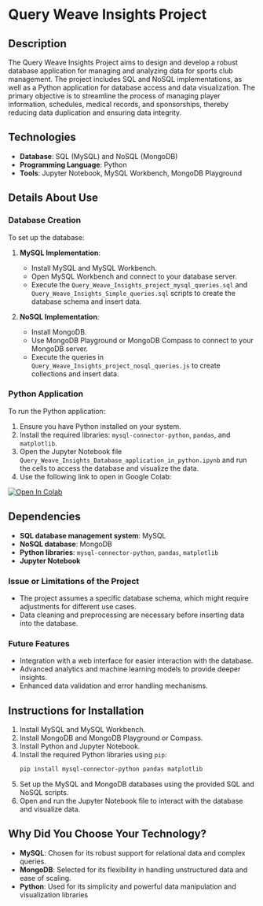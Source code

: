 
# Query Weave Insights Project

## Description

The Query Weave Insights Project aims to design and develop a robust database application for managing and analyzing data for sports club management. The project includes SQL and NoSQL implementations, as well as a Python application for database access and data visualization. The primary objective is to streamline the process of managing player information, schedules, medical records, and sponsorships, thereby reducing data duplication and ensuring data integrity.

## Technologies

- **Database**: SQL (MySQL) and NoSQL (MongoDB)
- **Programming Language**: Python
- **Tools**: Jupyter Notebook, MySQL Workbench, MongoDB Playground

## Details About Use

### Database Creation

To set up the database:

1. **MySQL Implementation**:
    - Install MySQL and MySQL Workbench.
    - Open MySQL Workbench and connect to your database server.
    - Execute the `Query_Weave_Insights_project_mysql_queries.sql` and `Query_Weave_Insights_Simple_queries.sql` scripts to create the database schema and insert data.

2. **NoSQL Implementation**:
    - Install MongoDB.
    - Use MongoDB Playground or MongoDB Compass to connect to your MongoDB server.
    - Execute the queries in `Query_Weave_Insights_project_nosql_queries.js` to create collections and insert data.

### Python Application

To run the Python application:

1. Ensure you have Python installed on your system.
2. Install the required libraries: `mysql-connector-python`, `pandas`, and `matplotlib`.
3. Open the Jupyter Notebook file `Query_Weave_Insights_Database_application_in_python.ipynb` and run the cells to access the database and visualize the data.
4. Use the following link to open in Google Colab: <a target="_blank" href="https://colab.research.google.com/github/veerabhmahadik/SQL/tree/master/Query%20Weave%20Insights">
  <img src="https://colab.research.google.com/assets/colab-badge.svg" alt="Open In Colab"/>
</a>

## Dependencies

- **SQL database management system**: MySQL
- **NoSQL database**: MongoDB
- **Python libraries**: `mysql-connector-python`, `pandas`, `matplotlib`
- **Jupyter Notebook**

### Issue or Limitations of the Project

- The project assumes a specific database schema, which might require adjustments for different use cases.
- Data cleaning and preprocessing are necessary before inserting data into the database.

### Future Features

- Integration with a web interface for easier interaction with the database.
- Advanced analytics and machine learning models to provide deeper insights.
- Enhanced data validation and error handling mechanisms.

## Instructions for Installation

1. Install MySQL and MySQL Workbench.
2. Install MongoDB and MongoDB Playground or Compass.
3. Install Python and Jupyter Notebook.
4. Install the required Python libraries using `pip`:
    ```bash
    pip install mysql-connector-python pandas matplotlib
    ```
5. Set up the MySQL and MongoDB databases using the provided SQL and NoSQL scripts.
6. Open and run the Jupyter Notebook file to interact with the database and visualize data.

## Why Did You Choose Your Technology?

- **MySQL**: Chosen for its robust support for relational data and complex queries.
- **MongoDB**: Selected for its flexibility in handling unstructured data and ease of scaling.
- **Python**: Used for its simplicity and powerful data manipulation and visualization libraries
